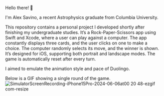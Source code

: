 
Hello there! 👋

I'm Alex Savino, a recent Astrophysics graduate from Columbia University.

This repository contains a personal project I developed shortly after finishing my undergraduate studies. It’s a Rock-Paper-Scissors app using Swift and Xcode, where a user can play against a computer. The app constantly displays three cards, and the user clicks on one to make a choice. The computer randomly selects its move, and the winner is shown. It’s designed for iOS, supporting both portrait and landscape modes. The game is automatically reset after every turn.

I aimed to emulate the animation style and pace of Duolingo.

Below is a GIF showing a single round of the game.
![SimulatorScreenRecording-iPhone15Pro-2024-06-06at00 20 48-ezgif com-resize](https://github.com/alexsavino/RPS/assets/74523577/ec746669-eb77-4d95-8a35-e5b93b9ac74a)
